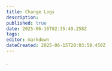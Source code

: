 ```yaml
---
title: Change Logs
description: 
published: true
date: 2025-06-16T02:35:49.258Z
tags: 
editor: markdown
dateCreated: 2025-06-15T20:03:58.450Z
---
```


.